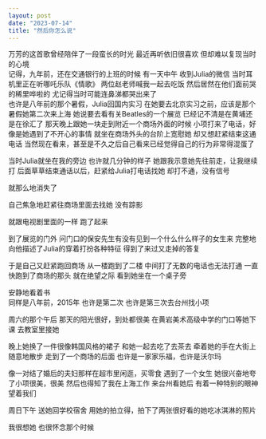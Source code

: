 ```yaml
---
layout: post
date: "2023-07-14"
title: "然后你怎么说"
---
```

万芳的这首歌曾经陪伴了一段蛮长的时光
最近再听依旧很喜欢
但却难以复现当时的心境
<br>
记得，九年前，还在交通银行的上班的时候
有一天中午
收到Julia的微信
当时耳机里正在听哪吒乐队《情歌》
两位赵老师喊我一起去吃饭
然后居然在他们面前哭的稀里哗啦的
尤记得当时可能连鼻涕都哭出来了
<br>
也许是八年前的那个暑假，Julia回国内实习
在她要去北京实习之前，应该是那个暑假她第二次来上海
她说要去看有关Beatles的一个展览
已经记不清是在黄埔还是在徐汇了
那天晚上跟她一块走到附近一个商场外面的时候
小项打来了电话，好像是她遇到了不开心的事情
就坐在商场外头的台阶上宽慰她
却又想赶紧结束这通电话
当然现在看来，甚至是不久之后自己看来已经觉得自己的行为非常得混蛋了

当时Julia就坐在我的旁边
也许就几分钟的样子
她跟我示意她先往前走，让我继续打
后面草草结束通话以后，赶紧给Julia打电话找她
却打不通，没有信号

就那么地消失了

自己焦急地赶紧往商场里面去找她
没有踪影

就跟电视剧里面的一样
跑了起来

到了展览的门外
问门口的保安先生有没有见到一个什么什么样子的女生来
完整地向他描述了Julia的穿着打扮各种特征
得到了来过又走掉的答复

于是自己又赶紧跑回商场
从一楼跑到了二楼
中间打了无数的电话也无法打通
一直快跑到了商场的那头
就在绝望之际
看到她坐在一个桌子旁

安静地看着书
<br>
同样是八年前，2015年
也许是第二次
也许是第三次去台州找小项

周六的那个午后
那天的阳光很好，到处都很美
在黄岩美术高级中学的门口等她下课
去教室里接她

晚上她换了一件很像韩国风格的裙子
和她一起去吃了去茶去
牵着她的手在大街上随意地散步
走到了一个商场的后面
也许是一家家乐福，也许是沃尔玛

像一对结了婚后的夫妇那样在超市里闲逛，买零食
遇到了一个女生
她很兴奋地夸了小项很美，很美
然后也得知了我在上海工作
来台州看她后
有着一种特别的眼神望着我们

周日下午
送她回学校宿舍
用她的拍立得，拍下了两张很好看的她吃冰淇淋的照片
<br>

我很想她
也很怀念那个时候
